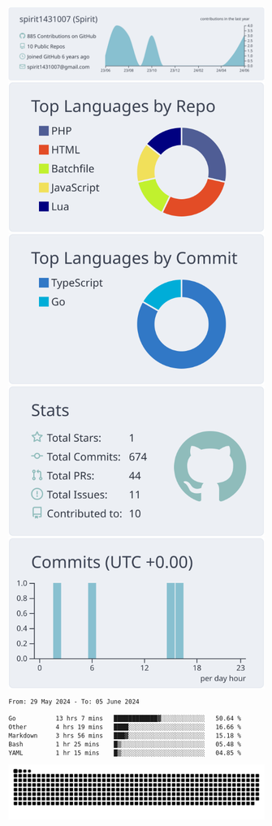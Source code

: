 [![](https://raw.githubusercontent.com/spirit1431007/spirit1431007/master/profile-summary-card-output/nord_bright/0-profile-details.svg)](https://git.io/spiritx)
[![](https://raw.githubusercontent.com/spirit1431007/spirit1431007/master/profile-summary-card-output/nord_bright/1-repos-per-language.svg)](https://git.io/spiritx) [![](https://raw.githubusercontent.com/spirit1431007/spirit1431007/master/profile-summary-card-output/nord_bright/2-most-commit-language.svg)](https://git.io/spiritx)
[![](https://raw.githubusercontent.com/spirit1431007/spirit1431007/master/profile-summary-card-output/nord_bright/3-stats.svg)](https://git.io/spiritx) [![](https://raw.githubusercontent.com/spirit1431007/spirit1431007/master/profile-summary-card-output/nord_bright/4-productive-time.svg)](https://git.io/spiritx)

<!--START_SECTION:waka-->

```txt
From: 29 May 2024 - To: 05 June 2024

Go           13 hrs 7 mins   ████████████▓░░░░░░░░░░░░   50.64 %
Other        4 hrs 19 mins   ████░░░░░░░░░░░░░░░░░░░░░   16.66 %
Markdown     3 hrs 56 mins   ███▓░░░░░░░░░░░░░░░░░░░░░   15.18 %
Bash         1 hr 25 mins    █▒░░░░░░░░░░░░░░░░░░░░░░░   05.48 %
YAML         1 hr 15 mins    █▒░░░░░░░░░░░░░░░░░░░░░░░   04.85 %
```

<!--END_SECTION:waka-->

![contribution](https://github.com/spirit1431007/spirit1431007/blob/output/github-contribution-grid-snake.svg)
